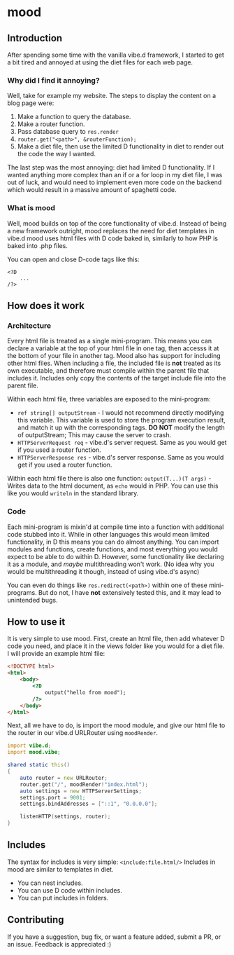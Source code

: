 # mood
## Introduction
After spending some time with the vanilla vibe.d framework, I started to get a bit tired and annoyed at using the diet files for each web page.
### Why did I find it annoying?
Well, take for example my website. The steps to display the content on a blog page were:
1. Make a function to query the database.
2. Make a router function.
3. Pass database query to `res.render`
4. `router.get("<path>", &routerFunction);`
5. Make a diet file, then use the limited D functionality in diet to render out the code the way I wanted.

The last step was the most annoying: diet had limited D functionality.
If I wanted anything more complex than an if or a for loop in my diet file, I was out of luck, and would need to implement even more code on the backend which would result in a massive amount of spaghetti code.
### What is mood
Well, mood builds on top of the core functionality of vibe.d. Instead of being a new framework outright, mood replaces the need for diet templates in vibe.d mood uses html files with D code baked in, similarly to how PHP is baked into .php files. 

You can open and close D-code tags like this:
```
<?D
    ...
/?>
```
## How does it work
### Architecture
Every html file is treated as a single mini-program. This means you can declare a variable at the top of your html file in one tag, then accesss it at the bottom of your file in another tag. Mood also has support for including other html files. When including a file, the included file is **not** treated as its own executable, and therefore must compile within the parent file that includes it. Includes only copy the contents of the target include file into the parent file.

Within each html file, three variables are exposed to the mini-program:
+ `ref string[] outputStream` - I would not recommend directly modifying this variable. This variable is used to store the program execution result, and match it up with the corresponding tags. **DO NOT** modify the length of outputStream; This may cause the server to crash.
+ `HTTPServerRequest req` - vibe.d's server request. Same as you would get if you used a router function.
+ `HTTPServerResponse res` - vibe.d's server response. Same as you would get if you used a router function.

Within each html file there is also one function:
`output(T...)(T args)` - Writes data to the html document, as `echo` would in PHP. You can use this like you would `writeln` in the standard library.
### Code
Each mini-program is mixin'd at compile time into a function with additional code stubbed into it. While in other languages this would mean limited functionality, in D this means you can do almost anything. You can import modules and functions, create functions, and most everything you would expect to be able to do within D. However, some functionality like declaring it as a module, and *maybe* multithreading won't work. (No idea why you would be multithreading it though, instead of using vibe.d's async)

You can even do things like `res.redirect(<path>)` within one of these mini-programs. But do not, I have **not** extensively tested this, and it may lead to unintended bugs.
## How to use it
It is very simple to use mood.
First, create an html file, then add whatever D code you need, and place it in the views folder like you would for a diet file. I will provide an example html file:
```html
<!DOCTYPE html>
<html>
    <body>
        <?D
            output("hello from mood");
        /?>
    </body>
</html>
```

Next, all we have to do, is import the mood module, and give our html file to the router in our vibe.d URLRouter using `moodRender`.
```D
import vibe.d;
import mood.vibe;

shared static this()
{
	auto router = new URLRouter;
	router.get("/", moodRender!"index.html");
	auto settings = new HTTPServerSettings;
	settings.port = 9001;
	settings.bindAddresses = ["::1", "0.0.0.0"];

	listenHTTP(settings, router);
}
```
## Includes
The syntax for includes is very simple:
`<include:file.html/>`
Includes in mood are similar to templates in diet.
+ You can nest includes.
+ You can use D code within includes.
+ You can put includes in folders.
## Contributing
If you have a suggestion, bug fix, or want a feature added, submit a PR, or an issue. Feedback is appreciated :)